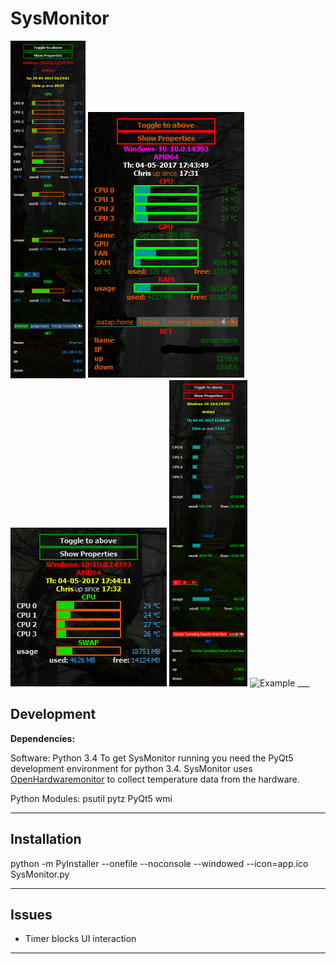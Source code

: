 # SysMonitor

<img src="https://github.com/styinx/SysMonitor/blob/master/ex_0.png" width="120" height="540" alt="Example"/>
<img src="https://github.com/styinx/SysMonitor/blob/master/ex_1.png" width="250" height="426" alt="Example"/>
<img src="https://github.com/styinx/SysMonitor/blob/master/ex_2.png" width="250" height="254" alt="Example"/>
<img src="https://github.com/styinx/SysMonitor/blob/master/ex_3.png" width="125" height="490" alt="Example"/>
<img src="https://github.com/styinx/SysMonitor/blob/master/ex_4.png" width="960" height="512" alt="Example"/>
___

## Development
**Dependencies:**

Software:
Python 3.4
To get SysMonitor running you need the PyQt5 development environment for python 3.4.
SysMonitor uses [OpenHardwaremonitor](http://openhardwaremonitor.org/) to collect temperature data from the hardware.

Python Modules:
psutil
pytz
PyQt5
wmi
___

## Installation

python -m PyInstaller --onefile --noconsole --windowed --icon=app.ico SysMonitor.py
___

## Issues

- Timer blocks UI interaction

___